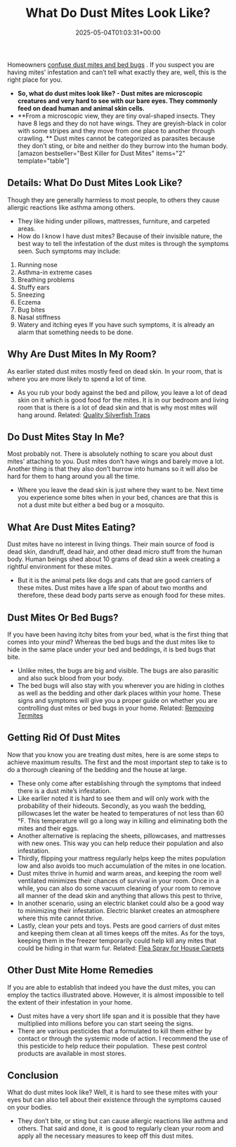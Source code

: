 ﻿---
layout: post
title: What Do Dust Mites Look Like?
date: '2025-05-04T01:03:31+00:00'
categories:
- Guide
- Mites
tags: []
slug: /what-do-dust-mites-look-like/
lastmod: 2025-05-07T12:21:28+03:00
---

Homeowners
[confuse dust mites and bed bugs](https://pestpolicy.com/bed-bugs-vs-mites/)
. If you suspect you are having mites’ infestation and can’t tell what exactly they are, well, this is the right place for you.
- **So, what do dust mites look like? - Dust mites are microscopic creatures and very hard to see with our bare eyes. They commonly feed on dead human and animal skin cells.**
- **From a microscopic view, they are tiny oval-shaped insects. They have 8 legs and they do not have wings. They are greyish-black in color with some stripes and they move from one place to another through crawling. **
Dust mites cannot be categorized as parasites because they don’t sting, or bite and neither do they burrow into the human body.
[amazon bestseller="Best Killer for Dust Mites" items="2" template="table"]
## Details: What Do Dust Mites Look Like?
Though they are generally harmless to most people, to others they cause allergic reactions like asthma among others.
- They like hiding under pillows, mattresses, furniture, and carpeted areas.
- How do I know I have dust mites? Because of their invisible nature, the best way to tell the infestation of the dust mites is through the symptoms seen.
Such symptoms may include:
1. Running nose
2. Asthma-in extreme cases
3. Breathing problems
4. Stuffy ears
5. Sneezing
6. Eczema
7. Bug bites
8. Nasal stiffness
9. Watery and itching eyes
If you have such symptoms, it is already an alarm that something needs to be done.
## Why Are Dust Mites In My Room?
As earlier stated dust mites mostly feed on dead skin. In your room, that is where you are more likely to spend a lot of time.
- As you rub your body against the bed and pillow, you leave a lot of dead skin on it which is good food for the mites.
It is in our bedroom and living room that is there is a lot of dead skin and that is why most mites will hang around.
Related:
[Quality Silverfish Traps](https://pestpolicy.com/best-silverfish-traps/)
## Do Dust Mites Stay In Me?
Most probably not. There is absolutely nothing to scare you about dust mites’ attaching to you. Dust mites don’t have wings and barely move a lot.
Another thing is that they also don’t burrow into humans so it will also be hard for them to hang around you all the time.
- Where you leave the dead skin is just where they want to be.
Next time you experience some bites when in your bed, chances are that this is not a dust mite but either a bed bug or a mosquito.
## What Are Dust Mites Eating?
Dust mites have no interest in living things. Their main source of food is dead skin, dandruff, dead hair, and other dead micro stuff from the human body.
Human beings shed about 10 grams of dead skin a week creating a rightful environment for these mites.
- But it is the animal pets like dogs and cats that are good carriers of these mites.
Dust mites have a life span of about two months and therefore, these dead body parts serve as enough food for these mites.
## Dust Mites Or Bed Bugs?
If you have been having itchy bites from your bed, what is the first thing that comes into your mind?
Whereas the bed bugs and the dust mites like to hide in the same place under your bed and beddings, it is bed bugs that bite.
- Unlike mites, the bugs are big and visible. The bugs are also parasitic and also suck blood from your body.
- The bed bugs will also stay with you wherever you are hiding in clothes as well as the bedding and other dark places within your home.
These signs and symptoms will give you a proper guide on whether you are controlling dust mites or bed bugs in your home.
Related:
[Removing Termites](https://pestpolicy.com/how-to-get-rid-of-termites/)
## Getting Rid Of Dust Mites
Now that you know you are treating dust mites, here is are some steps to achieve maximum results.
The first and the most important step to take is to do a thorough cleaning of the bedding and the house at large.
- These only come after establishing through the symptoms that indeed there is a dust mite’s infestation.
- Like earlier noted it is hard to see them and will only work with the probability of their hideouts.
Secondly, as you wash the bedding, pillowcases let the water be heated to temperatures of not less than 60 °F. This temperature will go a long way in killing and eliminating both the mites and their eggs.
- Another alternative is replacing the sheets, pillowcases, and mattresses with new ones. This way you can help reduce their population and also infestation.
- Thirdly, flipping your mattress regularly helps keep the mites population low and also avoids too much accumulation of the mites in one location.
- Dust mites thrive in humid and warm areas, and keeping the room well ventilated minimizes their chances of survival in your room.
Once in a while, you can also do some vacuum cleaning of your room to remove all manner of the dead skin and anything that allows this pest to thrive,
- In another scenario, using an electric blanket could also be a good way to minimizing their infestation. Electric blanket creates an atmosphere where this mite cannot thrive.
- Lastly, clean your pets and toys. Pests are good carriers of dust mites and keeping them clean at all times keeps off the mites.
As for the toys, keeping them in the freezer temporarily could help kill any mites that could be hiding in that warm fur.
Related:
[Flea Spray for House Carpets](https://pestpolicy.com/best-flea-spray-for-house-carpets/)
## Other Dust Mite Home Remedies
If you are able to establish that indeed you have the dust mites, you can employ the tactics illustrated above.
However, it is almost impossible to tell the extent of their infestation in your home.
- Dust mites have a very short life span and it is possible that they have multiplied into millions before you can start seeing the signs.
- There are various pesticides that a formulated to kill them either by contact or through the systemic mode of action.
I recommend the use of this pesticide to help reduce their population.  These pest control products are available in most stores.
## Conclusion
What do dust mites look like? Well, it is hard to see these mites with your eyes but can also tell about their existence through the symptoms caused on your bodies.
- They don’t bite, or sting but can cause allergic reactions like asthma and others.
That said and done, it  is good to regularly clean your room and apply all the necessary measures to keep off this dust mites.